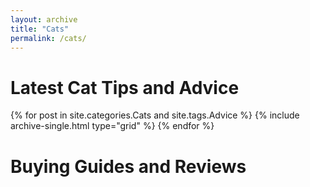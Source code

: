 ```yaml
---
layout: archive
title: "Cats"
permalink: /cats/
---
```


# Latest Cat Tips and Advice

<div class="grid__wrapper">
  {% for post in site.categories.Cats and site.tags.Advice %}
    {% include archive-single.html type="grid" %}
  {% endfor %}
</div>

# Buying Guides and Reviews


